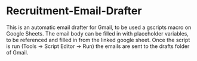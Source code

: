 # Recruitment-Email-Drafter
This is an automatic email drafter for Gmail, to be used a gscripts macro on Google Sheets.
The email body can be filled in with placeholder variables, to be referenced and filled in from the linked google sheet. Once the script is run (Tools -> Script Editor -> Run) the emails are sent to the drafts folder of Gmail.

